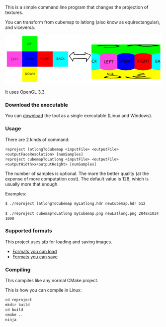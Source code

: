 This is a simple command line program that changes the projection of textures.

You can transform from cubemap to latlong (also know as equirectangular), and viceversa.

![reproject](data/reproject.png)

It uses OpenGL 3.3.

### Download the executable
You can [download](https://github.com/tuket/reproject/releases) the tool as a single executable (Linux and Windows).

### Usage

There are 2 kinds of command:
```
reproject latlongToCubemap <inputFile> <outputFile> <outputFaceResolution> [numSamples]
reproject cubemapToLatlong <inputFile> <outputFile> <outputWidth>x<outputHeight> [numSamples]
```

The number of samples is optional. The more the better quality (at the expense of more computation cost). The default value is 128, which is usually more that enough.

Examples:

```
$ ./reproject latlongToCubemap myLatlong.hdr newCubemap.hdr 512

$ ./reproject cubemapToLatlong myCubemap.png newLatlong.png 2048x1024 1000
```

### Supported formats
This project uses [stb](https://github.com/nothings/stb) for loading and saving images.
- [Formats you can load](https://github.com/tuket/reproject/blob/e1550e9a591ef4e679c74727c86f45fa73a90a08/libs/stb/stb_image.h#L19)
- [Formats you can save](https://github.com/tuket/reproject/blob/e1550e9a591ef4e679c74727c86f45fa73a90a08/libs/stb/stb_image_write.h#L45)

### Compiling

This compiles like any normal CMake project.

This is how you can compile in Linux:

```
cd reproject
mkdir build
cd build
cmake ..
ninja
```
